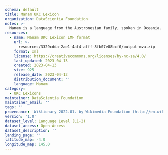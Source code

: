 ```yaml
---
schema: default
title: Manam UKC Lexicon
organization: DataScientia Foundation
notes: >-
  Manam is a language from the Austronesian family, spoken in Oceania. The UKC Lexicon of Manam is represented as a lexico-semantic network. It consists of words, word senses, synsets, as well as sense-level and synset-level relationships.
resources:
  - name: Manam UKC Lexicon LMF format
    url: >-
      resources/3329cdda-2ae1-4af4-afff-8fb07e88bcf0/output-mva.zip
    format: xml
    license: https://creativecommons.org/licenses/by-nc-sa/4.0/
    last_updated: 2023-04-13
    created: 2023-04-13
    size: 925
    release_date: 2023-04-13
    distribution_document: ''
    language: Manam
category:
  - UKC Lexicons
maintainer: DataScientia Foundation
maintainer_email: ''
tags: ''
provenance: 'Wiktionary 2022.01. by Wikimedia Foundation (http://en.wiktionary.org); KinDiv: Kinship Diversity 1.0 by Temuulen Khishigsuren (http://ukc.disi.unitn.it/index.php/kinship/); Princeton WordNet 2.1 by Princeton University (https://wordnet.princeton.edu)'
version: '1.0'
dataset_level: Language Level (L1-2)
dataset_access: Open Access
dataset_description: ''
landing_page: ''
latitude_map: -4.0
longitude_map: 145.0
---
```

